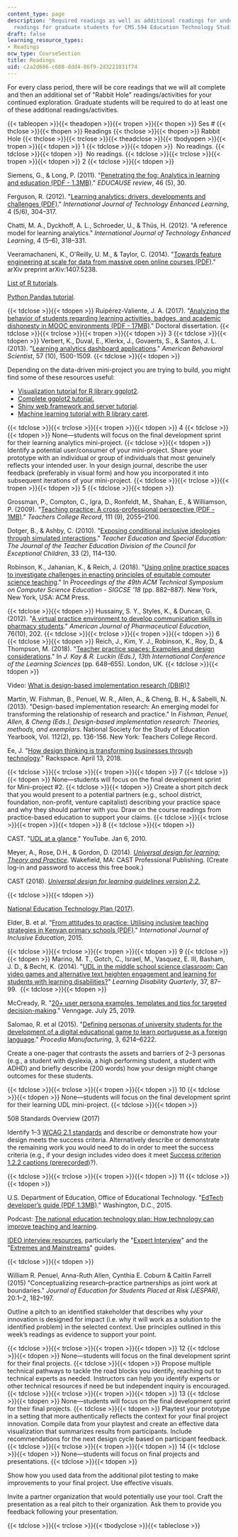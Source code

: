 ```yaml
---
content_type: page
description: 'Required readings as well as additional readings for undergraduates/required
  readings for graduate students for CMS.594 Education Technology Studio. '
draft: false
learning_resource_types:
- Readings
ocw_type: CourseSection
title: Readings
uid: c2a2d686-c608-ddd4-86f9-2d3221031f74
---
```

For every class period, there will be core readings that we will all complete and then an additional set of "Rabbit Hole" readings/activities for your continued exploration. Graduate students will be required to do at least one of these additional readings/activities.

{{< tableopen >}}{{< theadopen >}}{{< tropen >}}{{< thopen >}}
Ses #
{{< thclose >}}{{< thopen >}}
Readings
{{< thclose >}}{{< thopen >}}
Rabbit Hole
{{< thclose >}}{{< trclose >}}{{< theadclose >}}{{< tbodyopen >}}{{< tropen >}}{{< tdopen >}}
1
{{< tdclose >}}{{< tdopen >}}
 No readings.
{{< tdclose >}}{{< tdopen >}}
 No readings.
{{< tdclose >}}{{< trclose >}}{{< tropen >}}{{< tdopen >}}
2
{{< tdclose >}}{{< tdopen >}}

Siemens, G., & Long, P. (2011). "[Penetrating the fog: Analytics in learning and education (PDF - 1.3MB)](https://er.educause.edu/~/media/files/article-downloads/erm1151.pdf)." *EDUCAUSE review*, 46 (5), 30.

Ferguson, R. (2012). "[Learning analytics: drivers, developments and challenges (PDF)](http://oro.open.ac.uk/36374/1/IJTEL40501_Ferguson%20Jan%202013.pdf)." *International Journal of Technology Enhanced Learning*, 4 (5/6), 304–317. 

Chatti, M. A., Dyckhoff, A. L., Schroeder, U., & Thüs, H. (2012). "A reference model for learning analytics." *International Journal of Technology Enhanced Learning*, 4 (5–6), 318–331. 

Veeramachaneni, K., O'Reilly, U. M., & Taylor, C. (2014). "[Towards feature engineering at scale for data from massive open online courses (PDF)](https://arxiv.org/pdf/1407.5238.pdf)." arXiv preprint arXiv:1407.5238. 

[List of R tutorials](https://www.r-bloggers.com/curated-list-of-r-tutorials-for-data-science/).

[Python Pandas tutorial](https://www.tutorialspoint.com/python_pandas).

{{< tdclose >}}{{< tdopen >}}
Ruipérez-Valiente, J. A. (2017). "[Analyzing the behavior of students regarding learning activities, badges, and academic dishonesty in MOOC environments (PDF - 17MB)](https://e-archivo.uc3m.es/rest/api/core/bitstreams/eb0c7796-e9bd-439e-b20f-c008db7b6b18/content)." Doctoral dissertation.
{{< tdclose >}}{{< trclose >}}{{< tropen >}}{{< tdopen >}}
3
{{< tdclose >}}{{< tdopen >}}
Verbert, K., Duval, E., Klerkx, J., Govaerts, S., & Santos, J. L. (2013). "[Learning analytics dashboard applications](https://journals.sagepub.com/doi/10.1177/0002764213479363)." *American Behavioral Scientist*, 57 (10), 1500-1509.
{{< tdclose >}}{{< tdopen >}}

Depending on the data-driven mini-project you are trying to build, you might find some of these resources useful:

- [Visualization tutorial for R library ggplot2](http://r-statistics.co/ggplot2-Tutorial-With-R.html).
- [Complete ggplot2 tutorial.](http://r-statistics.co/Complete-Ggplot2-Tutorial-Part1-With-R-Code.html)
- [Shiny web framework and server tutorial](https://shiny.rstudio.com/tutorial/).
- [Machine learning tutorial with R library caret](https://www.machinelearningplus.com/machine-learning/caret-package/).

{{< tdclose >}}{{< trclose >}}{{< tropen >}}{{< tdopen >}}
4
{{< tdclose >}}{{< tdopen >}}
None—students will focus on the final development sprint for their learning analytics mini-project.
{{< tdclose >}}{{< tdopen >}}
Identify a potential user/consumer of your mini-project. Share your prototype with an individual or group of individuals that most genuinely reflects your intended user. In your design journal, describe the user feedback (preferably in visual form) and how you incorporated it into subsequent iterations of your mini-project.
{{< tdclose >}}{{< trclose >}}{{< tropen >}}{{< tdopen >}}
5
{{< tdclose >}}{{< tdopen >}}

Grossman, P., Compton, C., Igra, D., Ronfeldt, M., Shahan, E., & Williamson, P. (2009). "[Teaching practice: A cross-professional perspective (PDF - 1MB)](https://tedd.org/wp-content/uploads/2014/03/Grossman-et-al-Teaching-Practice-A-Cross-Professional-Perspective-copy.pdf?__cf_chl_jschl_tk__=f34c04f579ac9d307f87a049c4df780305bab234-1623683122-0-AX5BnBzwZaBdjINuGqO-ZLzCMRlsSvkHruSml4S_8Y-SJ36hZyC49ZU9GRVrXdkojBKo5V-PPhrPdg7i9ivBj3665qBvxN4Z-0TrOjfIi_gVyMHqQaeed_62z0X3ucIu6861wwZ2QDUIqXBJa5qBLYjQ0n109GAXOO9ZnqJWcQT3xxsKBUWxHWwlKw-b33jeqPBcuQQXezmq6un2qeAYRZZIHzBaNLE74-W_s_mth4FkkLaGJBBAlWmKd432oRSYhwSvQST_eF4YmLxtoPmn0fxks_qmP1LSEDWb-571ihfMkGMCWJ292PZE5U8aMBHTQw79N9hpyDjruZ5DYeY28OKNlym8-gMy4_DOvfQDLlKDLpU39md7nuWpRubxxhr4JHjSMlg1jJE4fYr8P23tORQTYBUBwGGhYuNMgcA2YvoDNGmqpSp85joJXdSmNErFrEOHbG1RlhG_ZEyJ06qKRtKYUoFmlD_nZ8tYc1kqiPFR-xKQucLgNUQyrUx3W4hMCGpB2EpUHESNySmsNqvGbCw)." *Teachers College Record*, 111 (9), 2055–2100.

Dotger, B., & Ashby, C. (2010). "[Exposing conditional inclusive ideologies through simulated interactions](https://www.researchgate.net/publication/258193089_Exposing_Conditional_Inclusive_Ideologies_Through_Simulated_Interactions)." *Teacher Education and Special Education: The Journal of the Teacher Education Division of the Council for Exceptional Children*, 33 (2), 114–130. 

Robinson, K., Jahanian, K., & Reich, J. (2018). "[Using online practice spaces to investigate challenges in enacting principles of equitable computer science teaching](https://dl.acm.org/doi/10.1145/3159450.3159503)." In *Proceedings of the 49th ACM Technical Symposium on Computer Science Education - SIGCSE ’18* (pp. 882–887). New York, New York, USA: ACM Press. 

{{< tdclose >}}{{< tdopen >}}
Hussainy, S. Y., Styles, K., & Duncan, G. (2012). "[A virtual practice environment to develop communication skills in pharmacy students](https://www.ncbi.nlm.nih.gov/pmc/articles/PMC3530064/)." *American Journal of Pharmaceutical Education*, 76(10), 202.
{{< tdclose >}}{{< trclose >}}{{< tropen >}}{{< tdopen >}}
6
{{< tdclose >}}{{< tdopen >}}
Reich, J., Kim, Y. J., Robinson, K., Roy, D., & Thompson, M. (2018). "[Teacher practice spaces: Examples and design considerations](https://osf.io/preprints/socarxiv/ewn2g/)." In *J. Kay & R. Luckin (Eds.), 13th International Conference of the Learning Sciences* (pp. 648–655). London, UK.
{{< tdclose >}}{{< tdopen >}}

Video: [What is design-based implementation research (DBIR)?](https://www.colorado.edu/research/learn-dbir/)

Martin, W. Fishman, B., Penuel, W. R., Allen, A., & Cheng, B. H., & Sabelli, N. (2013). "Design-based implementation research: An emerging model for transforming the relationship of research and practice." In *Fishman, Penuel, Allen, & Cheng (Eds.), Design-based implementation research: Theories, methods, and exemplars*. National Society for the Study of Education Yearbook, Vol. 112(2), pp. 136-156. New York: Teachers College Record.

Ee, J. "[How design thinking is transforming businesses through technology](https://blog.rackspace.com/design-thinking-transforming-businesses-through-technology)." Rackspace. April 13, 2018.

{{< tdclose >}}{{< trclose >}}{{< tropen >}}{{< tdopen >}}
7
{{< tdclose >}}{{< tdopen >}}
None—students will focus on the final development sprint for Mini-project #2.
{{< tdclose >}}{{< tdopen >}}
Create a short pitch deck that you would present to a potential partners (e.g., school district, foundation, non-profit, venture capitalist) describing your practice space and why they should partner with you. Draw on the course readings from practice-based education to support your claims.
{{< tdclose >}}{{< trclose >}}{{< tropen >}}{{< tdopen >}}
8
{{< tdclose >}}{{< tdopen >}}

CAST. "[UDL at a glance](https://www.youtube.com/watch?v=bDvKnY0g6e4)." YouTube. Jan 6, 2010.

Meyer, A., Rose, D.H., & Gordon, D. (2014). [*Universal design for learning: Theory and Practice*](http://udltheorypractice.cast.org/login)*.* Wakefield, MA: CAST Professional Publishing. (Create log-in and password to access this free book.)

CAST (2018). [*Universal design for learning guidelines version 2.2.*](http://udlguidelines.cast.org/)

{{< tdclose >}}{{< tdopen >}}

[National Education Technology Plan (2017)](https://tech.ed.gov/netp/). 

Elder, B. et al. "[From attitudes to practice: Utilising inclusive teaching strategies in Kenyan primary schools (PDF)](https://static1.squarespace.com/static/58484e5c29687fa0619950ac/t/58487e7cb3db2b3b3873689f/1481145993303/Elder%2C+Damiani+%26+Oswago+%282015%29-+Inclusion+in+Kenyan+Schools.pdf)." *International Journal of Inclusive Education*, 2015.

{{< tdclose >}}{{< trclose >}}{{< tropen >}}{{< tdopen >}}
9
{{< tdclose >}}{{< tdopen >}}
Marino, M. T., Gotch, C., Israel, M., Vasquez, E. III, Basham, J. D., & Becht, K. (2014). "[UDL in the middle school science classroom: Can video games and alternative text heighten engagement and learning for students with learning disabilities?](https://www.researchgate.net/publication/260036370_UDL_in_the_Middle_School%20Science_Classroom_Can_Video_Games_and_Alternative_Text_Heighten_Engag%20ement_and_Learning_for_Students_With_Learning_Disabilities/stats)" *Learning Disability Quarterly*, 37, 87–99. 
{{< tdclose >}}{{< tdopen >}}

McCready, R. "[20+ user persona examples, templates and tips for targeted decision-making](https://venngage.com/blog/user-persona-examples/)." Venngage. July 25, 2019.

Salomao, R. et al (2015). "[Defining personas of university students for the development of a digital educational game to learn portuguese as a foreign language](https://www.sciencedirect.com/science/article/pii/S2351978915009427)." *Procedia Manufacturing*, 3, 6214–6222.

Create a one-pager that contrasts the assets and barriers of 2–3 personas (e.g., a student with dyslexia, a high performing student, a student with ADHD) and briefly describe (200 words) how your design might change outcomes for these students.

{{< tdclose >}}{{< trclose >}}{{< tropen >}}{{< tdopen >}}
10
{{< tdclose >}}{{< tdopen >}}
None—students will focus on the final development sprint for their learning UDL mini-project.
{{< tdclose >}}{{< tdopen >}}

508 Standards Overview (2017)

Identify 1–3 [WCAG 2.1 standards](https://www.w3.org/TR/WCAG21/) and describe or demonstrate how your design meets the success criteria. Alternatively describe or demonstrate the remaining work you would need to do in order to meet the success criteria (e.g., if your design includes video does it meet [Success criterion 1.2.2 captions (prerecorded)](https://www.w3.org/TR/WCAG21/#captions-prerecorded)?).

{{< tdclose >}}{{< trclose >}}{{< tropen >}}{{< tdopen >}}
11
{{< tdclose >}}{{< tdopen >}}

U.S. Department of Education, Office of Educational Technology. "[EdTech developer’s guide (PDF 1.3MB)](https://tech.ed.gov/files/2015/04/Developer-Toolkit.pdf)." Washington, D.C., 2015. 

Podcast: [The national education technology plan: How technology can improve teaching and learning](https://www.air.org/resource/podcast/national-education-technology-plan-how-technology-can-improve-teaching-and).

[IDEO interview resources](http://www.designkit.org/methods), particularly the "[Expert Interview](https://www.designkit.org/methods/expert-interview.html)" and the "[Extremes and Mainstreams](https://www.designkit.org/methods/extremes-and-mainstreams.html)" guides.

{{< tdclose >}}{{< tdopen >}}

William R. Penuel, Anna-Ruth Allen, Cynthia E. Coburn & Caitlin Farrell (2015) "Conceptualizing research–practice partnerships as joint work at boundaries." *Journal of Education for Students Placed at Risk (JESPAR)*, 20:1–2, 182–197.

Outline a pitch to an identified stakeholder that describes why your innovation is designed for impact (i.e. why it will work as a solution to the identified problem) in the selected context. Use principles outlined in this week’s readings as evidence to support your point.

{{< tdclose >}}{{< trclose >}}{{< tropen >}}{{< tdopen >}}
12
{{< tdclose >}}{{< tdopen >}}
None—students will focus on the final development sprint for their final projects.
{{< tdclose >}}{{< tdopen >}}
Propose multiple technical pathways to tackle the road blocks you identify, reaching out to technical experts as needed. Instructors can help you identify experts or other technical resources if need be but independent inquiry is encouraged.
{{< tdclose >}}{{< trclose >}}{{< tropen >}}{{< tdopen >}}
13
{{< tdclose >}}{{< tdopen >}}
None—students will focus on the final development sprint for their final projects.
{{< tdclose >}}{{< tdopen >}}
Playtest your prototype in a setting that more authentically reflects the context for your final project innovation. Compile data from your playtest and create an effective data visualization that summarizes results from participants. Include recommendations for the next design cycle based on participant feedback.
{{< tdclose >}}{{< trclose >}}{{< tropen >}}{{< tdopen >}}
14
{{< tdclose >}}{{< tdopen >}}
None—students will focus on final projects and presentations.
{{< tdclose >}}{{< tdopen >}}

Show how you used data from the additional pilot testing to make improvements to your final project. Use effective visuals.

Invite a partner organization that would potentially use your tool. Craft the presentation as a real pitch to their organization. Ask them to provide you feedback following your presentation.

{{< tdclose >}}{{< trclose >}}{{< tbodyclose >}}{{< tableclose >}}